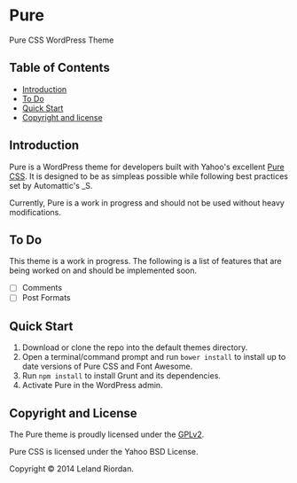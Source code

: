 Pure
======

Pure CSS WordPress Theme

## Table of Contents

- [Introduction](#introduction)
- [To Do](#to-do)
- [Quick Start](#quick-start)
- [Copyright and license](#copyright-and-license)

## Introduction

Pure is a WordPress theme for developers built with Yahoo's excellent [Pure CSS](http://purecss.io/). It is designed to be as simpleas possible while following best practices set by Automattic's _S.

Currently, Pure is a work in progress and should not be used without heavy modifications.

## To Do

This theme is a work in progress. The following is a list of features that are being worked on and should be implemented soon.

- [ ] Comments
- [ ] Post Formats

## Quick Start

1. Download or clone the repo into the default themes directory.
2. Open a terminal/command prompt and run `bower install` to install up to date versions of Pure CSS and Font Awesome.
3. Run `npm install` to install Grunt and its dependencies.
3. Activate Pure in the WordPress admin.

## Copyright and License

The Pure theme is proudly licensed under the [GPLv2](LICENSE).

Pure CSS is licensed under the Yahoo BSD License.

Copyright &copy; 2014 Leland Riordan.